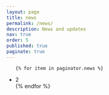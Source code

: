 ```yaml
---
layout: page
title: news
permalink: /news/
description: News and updates
nav: true
order: 5
published: true
paginate: true
---
```


<div>






<ul class="post-list"> 
	
	{% for item in paginator.news %}
<li>2</li>
{% endfor %}
	

	
		
	
		 
		 
</ul>
 
</div>
